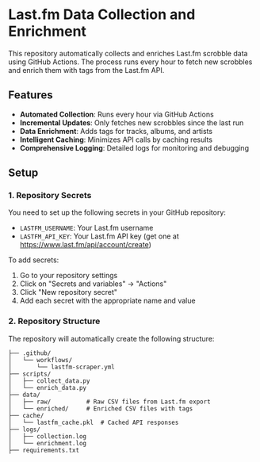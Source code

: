 # Last.fm Data Collection and Enrichment

This repository automatically collects and enriches Last.fm scrobble data using GitHub Actions. The process runs every hour to fetch new scrobbles and enrich them with tags from the Last.fm API.

## Features

- **Automated Collection**: Runs every hour via GitHub Actions
- **Incremental Updates**: Only fetches new scrobbles since the last run
- **Data Enrichment**: Adds tags for tracks, albums, and artists
- **Intelligent Caching**: Minimizes API calls by caching results
- **Comprehensive Logging**: Detailed logs for monitoring and debugging

## Setup

### 1. Repository Secrets

You need to set up the following secrets in your GitHub repository:

- `LASTFM_USERNAME`: Your Last.fm username
- `LASTFM_API_KEY`: Your Last.fm API key (get one at https://www.last.fm/api/account/create)

To add secrets:
1. Go to your repository settings
2. Click on "Secrets and variables" → "Actions"
3. Click "New repository secret"
4. Add each secret with the appropriate name and value

### 2. Repository Structure

The repository will automatically create the following structure:

```
├── .github/
│   └── workflows/
│       └── lastfm-scraper.yml
├── scripts/
│   ├── collect_data.py
│   └── enrich_data.py
├── data/
│   ├── raw/          # Raw CSV files from Last.fm export
│   └── enriched/     # Enriched CSV files with tags
├── cache/
│   └── lastfm_cache.pkl  # Cached API responses
├── logs/
│   ├── collection.log
│   └── enrichment.log
├── requirements.txt
